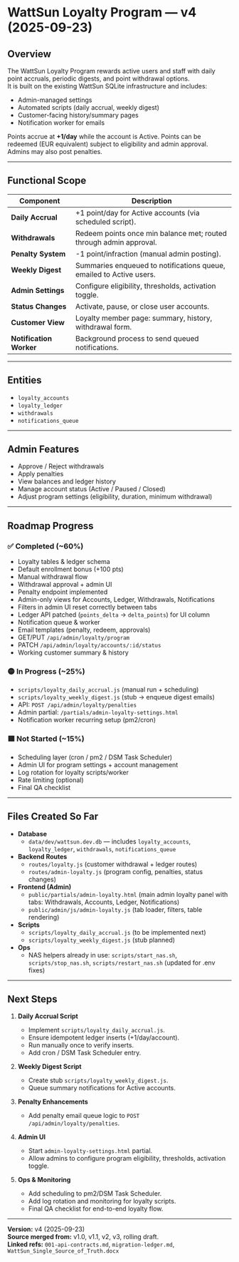 # WattSun Loyalty Program — v4 (2025-09-23)

## Overview
The WattSun Loyalty Program rewards active users and staff with daily point accruals, periodic digests, and point withdrawal options.  
It is built on the existing WattSun SQLite infrastructure and includes:

- Admin-managed settings  
- Automated scripts (daily accrual, weekly digest)  
- Customer-facing history/summary pages  
- Notification worker for emails  

Points accrue at **+1/day** while the account is Active. Points can be redeemed (EUR equivalent) subject to eligibility and admin approval. Admins may also post penalties.

---

## Functional Scope

| Component                | Description |
|--------------------------|-------------|
| **Daily Accrual**        | +1 point/day for Active accounts (via scheduled script). |
| **Withdrawals**          | Redeem points once min balance met; routed through admin approval. |
| **Penalty System**       | -1 point/infraction (manual admin posting). |
| **Weekly Digest**        | Summaries enqueued to notifications queue, emailed to Active users. |
| **Admin Settings**       | Configure eligibility, thresholds, activation toggle. |
| **Status Changes**       | Activate, pause, or close user accounts. |
| **Customer View**        | Loyalty member page: summary, history, withdrawal form. |
| **Notification Worker**  | Background process to send queued notifications. |

---

## Entities

- `loyalty_accounts`  
- `loyalty_ledger`  
- `withdrawals`  
- `notifications_queue`

---

## Admin Features

- Approve / Reject withdrawals  
- Apply penalties  
- View balances and ledger history  
- Manage account status (Active / Paused / Closed)  
- Adjust program settings (eligibility, duration, minimum withdrawal)  

---

## Roadmap Progress

### ✅ Completed (~60%)
- Loyalty tables & ledger schema
- Default enrollment bonus (+100 pts)
- Manual withdrawal flow
- Withdrawal approval + admin UI
- Penalty endpoint implemented
- Admin-only views for Accounts, Ledger, Withdrawals, Notifications
- Filters in admin UI reset correctly between tabs
- Ledger API patched (`points_delta` → `delta_points`) for UI column
- Notification queue & worker
- Email templates (penalty, redeem, approvals)
- GET/PUT `/api/admin/loyalty/program`
- PATCH `/api/admin/loyalty/accounts/:id/status`
- Working customer summary & history

### 🟡 In Progress (~25%)
- `scripts/loyalty_daily_accrual.js` (manual run + scheduling)
- `scripts/loyalty_weekly_digest.js` (stub → enqueue digest emails)
- API: `POST /api/admin/loyalty/penalties`
- Admin partial: `/partials/admin-loyalty-settings.html`
- Notification worker recurring setup (pm2/cron)

### 🟥 Not Started (~15%)
- Scheduling layer (cron / pm2 / DSM Task Scheduler)
- Admin UI for program settings + account management
- Log rotation for loyalty scripts/worker
- Rate limiting (optional)
- Final QA checklist

---

## Files Created So Far
- **Database**
  - `data/dev/wattsun.dev.db` — includes `loyalty_accounts`, `loyalty_ledger`, `withdrawals`, `notifications_queue`
- **Backend Routes**
  - `routes/loyalty.js` (customer withdrawal + ledger routes)
  - `routes/admin-loyalty.js` (program config, penalties, status changes)
- **Frontend (Admin)**
  - `public/partials/admin-loyalty.html` (main admin loyalty panel with tabs: Withdrawals, Accounts, Ledger, Notifications)
  - `public/admin/js/admin-loyalty.js` (tab loader, filters, table rendering)
- **Scripts**
  - `scripts/loyalty_daily_accrual.js` (to be implemented next)
  - `scripts/loyalty_weekly_digest.js` (stub planned)
- **Ops**
  - NAS helpers already in use: `scripts/start_nas.sh`, `scripts/stop_nas.sh`, `scripts/restart_nas.sh` (updated for .env fixes)

---

## Next Steps
1. **Daily Accrual Script**
   - Implement `scripts/loyalty_daily_accrual.js`.
   - Ensure idempotent ledger inserts (+1/day/account).
   - Run manually once to verify inserts.
   - Add cron / DSM Task Scheduler entry.

2. **Weekly Digest Script**
   - Create stub `scripts/loyalty_weekly_digest.js`.
   - Queue summary notifications for Active accounts.

3. **Penalty Enhancements**
   - Add penalty email queue logic to `POST /api/admin/loyalty/penalties`.

4. **Admin UI**
   - Start `admin-loyalty-settings.html` partial.
   - Allow admins to configure program eligibility, thresholds, activation toggle.

5. **Ops & Monitoring**
   - Add scheduling to pm2/DSM Task Scheduler.
   - Add log rotation and monitoring for loyalty scripts.
   - Final QA checklist for end-to-end loyalty flow.

---

**Version:** v4 (2025-09-23)  
**Source merged from:** v1.0, v1.1, v2, v3, rolling draft.  
**Linked refs:** `001-api-contracts.md`, `migration-ledger.md`, `WattSun_Single_Source_of_Truth.docx`
